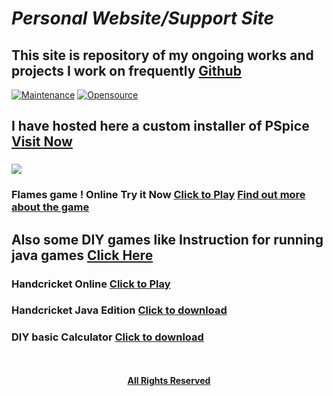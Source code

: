 # **_Personal Website/Support Site_**

## This site is repository of my ongoing works and projects I work on frequently [Github](https://github.com/shreyannag/) 
[![Maintenance](https://img.shields.io/maintenance/yes/2018.svg)]() [![Opensource](https://img.shields.io/badge/Opensource-Yes-blue.svg)]()

## I have hosted here a custom installer of PSpice [Visit Now](https://shreyannag.github.io/download)

### ![](https://www.te1.com.br/wp-content/uploads/2009/10/orcad.JPG)

### Flames game ! Online Try it Now [Click to Play](https://shreyannag.github.io/flames/) [Find out more about the game](http://www.wikihow.com/Play-%22Flame%22)

## Also some DIY games like **Instruction for running java games** [Click Here](https://shreyannag.github.io/download)

### Handcricket Online [Click to Play](https://shreyannag.github.io/cricket)

### Handcricket Java Edition [Click to download](https://shreyannag.github.io/Hand_Cricket.jar)

### DIY basic Calculator [Click to download](https://shreyannag.github.io/cal.jar)

<p align="center">
   <br><br>
   <a href="#"><b>All Rights Reserved</b></a>
</p>


